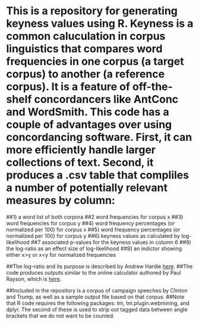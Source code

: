 # This is a repository for generating keyness values using R. Keyness is a common caluculation in corpus linguistics that compares word frequencies in one corpus (a target corpus) to another (a reference corpus). It is a feature of off-the-shelf concordancers like AntConc and WordSmith. This code has a couple of advantages over using concordancing software. First, it can more efficiently handle larger collections of text. Second, it produces a .csv table that compliles a number of potentially relevant measures by column:

##1) a word list of both corpora
##2 word frequencies for corpus x
##3) word frequencies for corpus y
##4) word frequency percentages (or normalized per 100) for corpus x
##5) word frequency percentages (or normalized per 100) for corpus y
##6) keyness values as calculated by log-likelihood
##7 associated p-values for the keyness values in column 6
##8) the log-ratio as an effect size of log-likelihood
##9) an indictor showing either x>y or x<y for normalized frequencies

##The log-ratio and its purpose is described by Andrew Hardie [here](http://cass.lancs.ac.uk/?p=1133).
##The code produces outputs similar to the online calculator authored by Paul Rayson, which is [here](http://ucrel.lancs.ac.uk/llwizard.html).

##Included in the repository is a corpus of campaign speeches by Clinton and Trump, as well as a sample output file based on that corpus.
##Note that R code requires the following packages: tm, tm.plugin.webmining, and dplyr. The second of these is used to strip out tagged data between angle brackets that we do not want to be counted.
